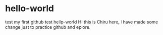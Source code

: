 # hello-world
test my first github test hellp-world
HI this is Chiru here, I have made some change just to practice github and eplore.
